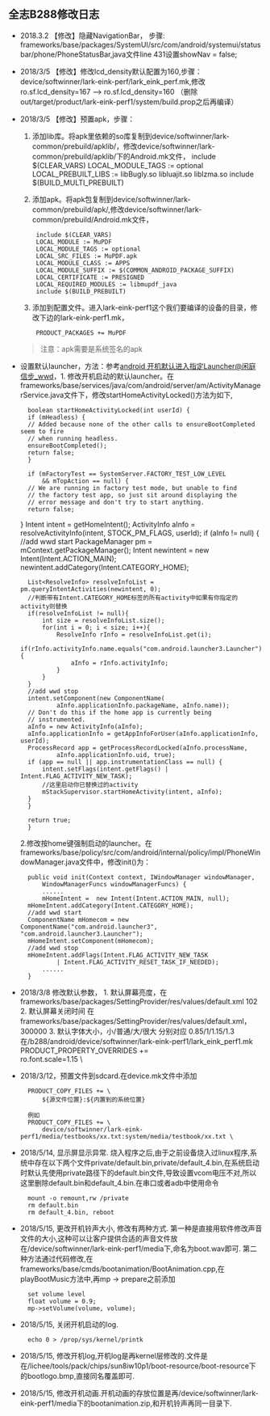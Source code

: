 ## 全志B288修改日志
- 2018.3.2 【修改】隐藏NavigationBar， 步骤: frameworks/base/packages/SystemUI/src/com/android/systemui/statusbar/phone/PhoneStatusBar,java文件line 431设置showNav = false;

- 2018/3/5 【修改】修改lcd_density默认配置为160,步骤：device/softwinner/lark-eink-perf/lark_eink_perf.mk,修改ro.sf.lcd_density=167 --> ro.sf.lcd_density=160 （删除out/target/product/lark-eink-perf1/system/build.prop之后再编译）
- 2018/3/5 【修改】预置apk，步骤：

    1. 添加lib库。将apk里依赖的so库复制到device/softwinner/lark-common/prebuild/apklib/，修改device/softwinner/lark-common/prebuild/apklib/下的Android.mk文件，
        	include $(CLEAR_VARS)
            LOCAL_MODULE_TAGS := optional
            LOCAL_PREBUILT_LIBS := libBugly.so libluajit.so liblzma.so
            include $(BUILD_MULTI_PREBUILT)
    	
    2. 添加apk。将apk包复制到device/softwinner/lark-common/prebuild/apk/,修改device/softwinner/lark-common/prebuild/Android.mk文件，
    
    		include $(CLEAR_VARS)
            LOCAL_MODULE := MuPDF
            LOCAL_MODULE_TAGS := optional
            LOCAL_SRC_FILES := MuPDF.apk
            LOCAL_MODULE_CLASS := APPS
            LOCAL_MODULE_SUFFIX := $(COMMON_ANDROID_PACKAGE_SUFFIX)
            LOCAL_CERTIFICATE := PRESIGNED
            LOCAL_REQUIRED_MODULES := libmupdf_java
            include $(BUILD_PREBUILT)

    3. 添加到配置文件。进入lark-eink-perf1这个我们要编译的设备的目录，修改下边的lark-eink-perf1.mk，
    
    		PRODUCT_PACKAGES += MuPDF
      
	> 注意：apk需要是系统签名的apk
- 设置默认launcher，方法：参考[android 开机默认进入指定Launcher@闲庭信步_wwd](http://blog.csdn.net/fireness/article/details/48177923)，1. 修改开机启动的默认launcher。在frameworks/base/services/java/com/android/server/am/ActivityManagerService.java文件下，修改startHomeActivityLocked()方法为如下,

		boolean startHomeActivityLocked(int userId) {
		if (mHeadless) {
		// Added because none of the other calls to ensureBootCompleted seem to fire
		// when running headless.
		ensureBootCompleted();
		return false;
		}

        if (mFactoryTest == SystemServer.FACTORY_TEST_LOW_LEVEL
			&& mTopAction == null) {
		// We are running in factory test mode, but unable to find
		// the factory test app, so just sit around displaying the
		// error message and don't try to start anything.
		return false;
	}
	Intent intent = getHomeIntent();
	ActivityInfo aInfo =
		resolveActivityInfo(intent, STOCK_PM_FLAGS, userId);
		if (aInfo != null) {
		//add wwd start
		PackageManager pm = mContext.getPackageManager();
		Intent newintent = new Intent(Intent.ACTION_MAIN);
		newintent.addCategory(Intent.CATEGORY_HOME);

		List<ResolveInfo> resolveInfoList = pm.queryIntentActivities(newintent, 0);
		//判断带有Intent.CATEGORY_HOME标签的所有activity中如果有你指定的activity则替换
		if(resolveInfoList != null){
			int size = resolveInfoList.size();
			for(int i = 0; i < size; i++){
				ResolveInfo rInfo = resolveInfoList.get(i);
				if(rInfo.activityInfo.name.equals("com.android.launcher3.Launcher")){
					aInfo = rInfo.activityInfo;
				}
			}
		}
		//add wwd stop
		intent.setComponent(new ComponentName(
				aInfo.applicationInfo.packageName, aInfo.name));
		// Don't do this if the home app is currently being
		// instrumented.
		aInfo = new ActivityInfo(aInfo);
		aInfo.applicationInfo = getAppInfoForUser(aInfo.applicationInfo, userId);
		ProcessRecord app = getProcessRecordLocked(aInfo.processName,
				aInfo.applicationInfo.uid, true);
		if (app == null || app.instrumentationClass == null) {
			intent.setFlags(intent.getFlags() | Intent.FLAG_ACTIVITY_NEW_TASK);
			//这里启动你已替换过的activity
			mStackSupervisor.startHomeActivity(intent, aInfo);
		}
		}

		return true;
		}
	2.修改按home键强制启动的launcher。在frameworks/base/policy/src/com/android/internal/policy/impl/PhoneWindowManager.java文件中，修改init()为：
		
        public void init(Context context, IWindowManager windowManager,
            WindowManagerFuncs windowManagerFuncs) {
            ......
            mHomeIntent =  new Intent(Intent.ACTION_MAIN, null);
        mHomeIntent.addCategory(Intent.CATEGORY_HOME);
        //add wwd start
        ComponentName mHomecom = new ComponentName("com.android.launcher3", "com.android.launcher3.Launcher"); 
        mHomeIntent.setComponent(mHomecom);
        //add wwd stop
        mHomeIntent.addFlags(Intent.FLAG_ACTIVITY_NEW_TASK
                | Intent.FLAG_ACTIVITY_RESET_TASK_IF_NEEDED);
            ......
		}

- 2018/3/8 修改默认参数，
		1. 默认屏幕亮度，在frameworks/base/packages/SettingProvider/res/values/default.xml
        	<!-- Default screen brightness, from 0 to 255.  102 is 40%. -->
    		<integer name="def_screen_brightness">102</integer>
		2. 默认屏幕关闭时间
			在frameworks/base/packages/SettingProvider/res/values/default.xml，
			<integer name="def_screen_off_timeout">300000</integer>
		3. 默认字体大小，小/普通/大/很大 分别对应 0.85/1/1.15/1.3
			在/b288/android/device/softwinner/lark-eink-perf1/lark_eink_perf1.mk
			PRODUCT_PROPERTY_OVERRIDES += \
			ro.font.scale=1.15 \            

- 2018/3/12，预置文件到sdcard.在device.mk文件中添加	

		PRODUCT_COPY_FILES += \
        	${源文件位置}:${内置到的系统位置}
            
        例如
        PRODUCT_COPY_FILES += \
        	device/softwinner/lark-eink-perf1/media/testbooks/xx.txt:system/media/testbook/xx.txt \
- 2018/5/14, 显示屏显示异常. 烧入程序之后,由于之前设备烧入过linux程序,系统中存在以下两个文件private/default.bin,private/default_4.bin,在系统启动时默认先使用private路径下的default.bin文件,导致设置vcom电压不对,所以这里删除default.bin和default_4.bin.在串口或者adb中使用命令 
	
    	mount -o remount,rw /private
        rm default.bin
        rm default_4.bin, reboot
- 2018/5/15, 更改开机铃声大小, 修改有两种方式. 第一种是直接用软件修改声音文件的大小,这种可以让客户提供合适的声音文件放在/device/softwinner/lark-eink-perf1/media下,命名为boot.wav即可. 第二种方法通过代码修改,在frameworks/base/cmds/bootanimation/BootAnimation.cpp,在playBootMusic方法中,再mp -> prepare之前添加

		set volume level
        float volume = 0.9;
        mp->setVolume(volume, volume);
- 2018/5/15, 关闭开机启动的log. 
	
    	echo 0 > /prop/sys/kernel/printk
        
- 2018/5/15, 修改开机log,开机log是再kernel层修改的.文件是在/lichee/tools/pack/chips/sun8iw10p1/boot-resource/boot-resource下的bootlogo.bmp,直接同名覆盖即可.
- 2018/5/15, 修改开机动画.开机动画的存放位置是再/device/softwinner/lark-eink-perf1/media下的bootanimation.zip,和开机铃声再同一目录下.

        
        
        
 
    

   
